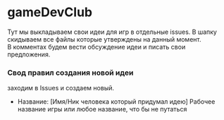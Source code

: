 # gameDevClub
Тут мы выкладываем свои идеи для игр в отдельные issues. В шапку скидываем все файлы которые утверждены на данный момент.<br>
В комментах будем вести обсуждение идеи и писать свои предложения.

### Свод правил создания новой идеи
заходим в Issues и создаем новый.
* Название: [Имя/Ник человека который придумал идею] Рабочее название игры или любое название, что бы не путаться
